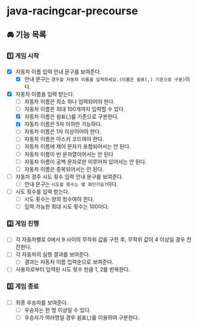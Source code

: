 # java-racingcar-precourse
## 🚘 기능 목록
### 1️⃣ 게임 시작

- [x] 자동차 이름 입력 안내 문구를 보여준다.
  - [x] 안내 문구는 `경주할 자동차 이름을 입력하세요.(이름은 쉼표(,) 기준으로 구분)`이다.
- [x] 자동차 이름을 입력 받는다.
  - [ ] 자동차 이름은 최소 하나 입력되어야 한다.
  - [ ] 자동차 이름은 최대 100개까지 입력할 수 있다.
  - [x] 자동차 이름은 쉼표(,)를 기준으로 구분한다.
  - [x] 자동차 이름은 5자 이하만 가능하다.
  - [ ] 자동차 이름은 1자 이상이어야 한다.
  - [ ] 자동차 이름은 아스키 코드여야 한다.
  - [ ] 자동차 이름에 제어 문자가 포함되어서는 안 된다.
  - [ ] 자동차 이름이 빈 문자열이어서는 안 된다
  - [ ] 자동차 이름이 공백 문자로만 이루어져 있어서는 안 된다.
  - [ ] 자동차 이름은 중복되어서는 안 된다.
- [ ] 자동차 경주 시도 횟수 입력 안내 문구를 보여준다.
  - [ ] 안내 문구는 `시도할 횟수는 몇 회인가요?`이다.
- [ ] 시도 횟수를 입력 받는다.
  - [ ] 시도 횟수는 양의 정수여야 한다.
  - [ ] 입력 가능한 최대 시도 횟수는 100이다.

### 2️⃣ 게임 진행

- [ ] 각 자동차별로 0에서 9 사이의 무작위 값을 구한 후, 무작위 값이 4 이상일 경우 전진한다.
- [ ] 각 자동차의 실행 결과를 보여준다.
  - [ ] 결과는 자동차 이름 입력순으로 보여준다.
- [ ] 사용자로부터 입력된 시도 횟수 만큼 1, 2를 반복한다.

### 3️⃣ 게임 종료

- [ ] 최종 우승자를 보여준다.
  - [ ] 우승자는 한 명 이상일 수 있다.
  - [ ] 우승자가 여러명일 경우 쉼표(,)를 이용하여 구분한다.
